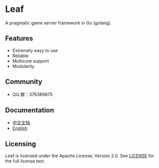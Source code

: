 Leaf
====
A pragmatic game server framework in Go (golang).

Features
---------

* Extremely easy to use
* Reliable
* Multicore support
* Modularity

Community
---------

* QQ 群：376389675

Documentation
---------

* [中文文档](https://leafcore/blob/master/TUTORIAL_ZH.md)
* [English](https://leafcore/blob/master/TUTORIAL_EN.md)

Licensing
---------

Leaf is licensed under the Apache License, Version 2.0. See [LICENSE](https://leafcore/blob/master/LICENSE) for the full license text.
